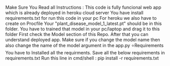 Make Sure You Read all Instructions :
This code is fully funcional web app which is already deployed in heroku cloud server
You have install requirements.txt for run this code in your pc
For heroku we also have to create on Procfile
Your "plant_disease_model_1_latest.pt" should be in this folder. You have to trained that model in your pc/laptop and drag it to this folder
First check the Model section of this Repo. After that you can understand deployed app.
Make sure if you change the model name then also change the name of the model argument in the app.py
⭐Requirements
You have to Installed all the requirments. Save all the below requirements in requirements.txt
Run this line in cmd/shell : pip install -r requirements.txt

